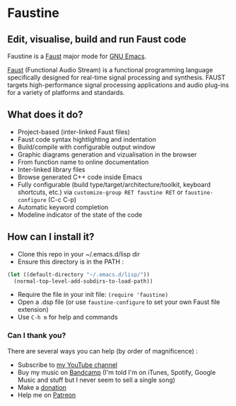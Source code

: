 # Faustine
## Edit, visualise, build and run Faust code

Faustine is a [Faust](http://faust.grame.fr) major mode for [GNU Emacs](https://www.gnu.org/software/emacs/).

[Faust](http://faust.grame.fr) (Functional Audio Stream) is a functional programming language specifically designed for real-time signal processing and synthesis. FAUST targets high-performance signal processing applications and audio plug-ins for a variety of platforms and standards.

## What does it do?
- Project-based (inter-linked Faust files)
- Faust code syntax hightlighting and indentation
- Build/compile with configurable output window
- Graphic diagrams generation and vizualisation in the browser
- From function name to online documentation
- Inter-linked library files
- Browse generated C++ code inside Emacs
- Fully configurable (build type/target/architecture/toolkit, keyboard shortcuts, etc.) via `customize-group RET faustine RET` or `faustine-configure` (C-c C-p)
- Automatic keyword completion
- Modeline indicator of the state of the code

## How can I install it?
- Clone this repo in your ~/.emacs.d/lisp dir
- Ensure this directory is in the PATH :

```lisp
(let ((default-directory "~/.emacs.d/lisp/"))
  (normal-top-level-add-subdirs-to-load-path))
```

- Require the file in your init file:
`(require 'faustine)`
- Open a .dsp file (or use `faustine-configure` to set your own Faust file extension)
- Use `C-h m` for help and commands

### Can I thank you?

There are several ways you can help (by order of magnificence) :

- Subscribe to [my YouTube channel](https://www.youtube.com/c/YassinPhilip-ManyRecords)
- Buy my music on [Bandcamp](https://yassinphilip.bandcamp.com) (I'm told I'm on iTunes, Spotify, Google Music and stuff but I never seem to sell a single song)
- Make a [donation](https://www.paypal.com/cgi-bin/webscr?cmd=_donations&business=yassinphil%40gmail%2ecom&lc=BM&item_name=Yassin%20Philip&no_note=0&currency_code=USD&bn=PP%2dDonationsBF%3abtn_donateCC_LG%2egif%3aNonHostedGuest)
- Help me on [Patreon](http://www.patreon.com/yassinphilip)

